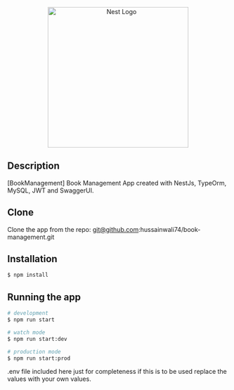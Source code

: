<p align="center">
  <a href="http://nestjs.com/" target="blank"><img src="https://nestjs.com/img/logo_text.svg" width="320" alt="Nest Logo" /></a>
</p>

## Description

[BookManagement] Book Management App created with NestJs, TypeOrm, MySQL, JWT and SwaggerUI.

## Clone

Clone the app from the repo: git@github.com:hussainwali74/book-management.git

## Installation

```bash
$ npm install
```

## Running the app

```bash
# development
$ npm run start

# watch mode
$ npm run start:dev

# production mode
$ npm run start:prod
```

.env file included here just for completeness if this is to be used replace the values with your own values.